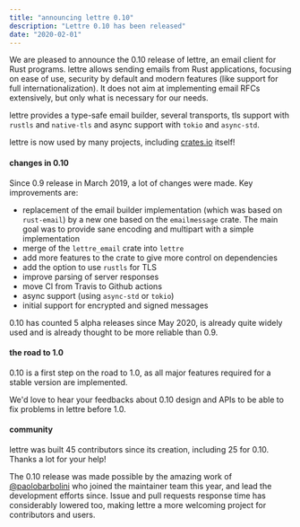 ```yaml
---
title: "announcing lettre 0.10"
description: "Lettre 0.10 has been released"
date: "2020-02-01"
---
```


We are pleased to announce the 0.10 release of lettre, an email client for Rust programs.
lettre allows sending emails from Rust applications, focusing on ease of use, security by
default and modern features (like support for full internationalization).
It does not aim at implementing email RFCs extensively, but only what is necessary for our needs.

lettre provides a type-safe email builder, several transports, tls support with `rustls` and `native-tls`
and async support with `tokio` and `async-std`.

lettre is now used by many projects, including
[crates.io](https://github.com/rust-lang/crates.io/blob/master/src/email.rs) itself!

#### changes in 0.10

Since 0.9 release in March 2019, a lot of changes were made. Key
improvements are:

* replacement of the email builder implementation (which was based on `rust-email`)
  by a new one based on the `emailmessage` crate. The main goal was to provide
  sane encoding and multipart with a simple implementation
* merge of the `lettre_email` crate into `lettre`
* add more features to the crate to give more control on dependencies
* add the option to use `rustls` for TLS
* improve parsing of server responses
* move CI from Travis to Github actions
* async support (using `async-std` or `tokio`)
* initial support for encrypted and signed messages

0.10 has counted 5 alpha releases since May 2020, is already
quite widely used and is already thought to be more
reliable than 0.9.

#### the road to 1.0

0.10 is a first step on the road to 1.0, as all
major features required for a stable version are implemented.

We'd love to hear your feedbacks about 0.10 design and APIs
to be able to fix problems in lettre before 1.0.

#### community

lettre was built 45 contributors since its creation,
including 25 for 0.10. Thanks a lot for your help!

The 0.10 release was made possible by the amazing work of [@paolobarbolini](https://github.com/paolobarbolini)
who joined the maintainer team this year, and lead the development efforts since.
Issue and pull requests response time has considerably lowered too,
making lettre a more welcoming project for contributors and users.
